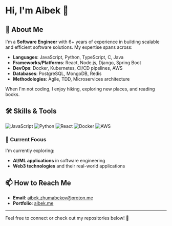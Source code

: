 # Hi, I'm Aibek 👋 

## 🚀 About Me

I'm a **Software Engineer** with 6+ years of experience in building scalable and efficient software solutions. My expertise spans across:
- **Languages**: JavaScript, Python, TypeScript, C, Java
- **Frameworks/Platforms**: React, Node.js, Django, Spring Boot
- **DevOps**: Docker, Kubernetes, CI/CD pipelines, AWS
- **Databases**: PostgreSQL, MongoDB, Redis
- **Methodologies**: Agile, TDD, Microservices architecture

When I'm not coding, I enjoy hiking, exploring new places, and reading books.

## 🛠️ Skills & Tools

![JavaScript](https://img.shields.io/badge/JavaScript-F7DF1E?style=flat&logo=javascript&logoColor=black)
![Python](https://img.shields.io/badge/Python-3776AB?style=flat&logo=python&logoColor=white)
![React](https://img.shields.io/badge/React-61DAFB?style=flat&logo=react&logoColor=black)
![Docker](https://img.shields.io/badge/Docker-2496ED?style=flat&logo=docker&logoColor=white)
![AWS](https://img.shields.io/badge/AWS-FF9900?style=flat&logo=amazon-aws&logoColor=black)

<!-- ## 🌟 Highlights

### 🏆 Notable Achievements
- Led the development of a **real-time analytics platform** used by 500+ businesses.
- Architected a **microservices system** that improved system reliability by 40%.
- Open-source contributor with 10+ projects (see pinned repositories below).
-->
### 🔭 Current Focus
I'm currently exploring:
- **AI/ML applications** in software engineering
- **Web3 technologies** and their real-world applications

<!--  ## 📈 GitHub Stats

![GitHub stats](https://github-readme-stats.vercel.app/api?username=aibekzhumabekov&show_icons=true&theme=radical)
![Top Languages](https://github-readme-stats.vercel.app/api/top-langs/?username=aibekzhumabekov&layout=compact&theme=radical)
-->
## 📫 How to Reach Me

- **Email**: [aibek.zhumabekov@proton.me](mailto:hi@aibek.me)
- **Portfolio**: [aibek.me](https://aibek.me)
---

Feel free to connect or check out my repositories below! 🌟
